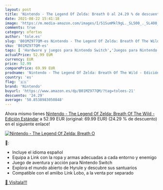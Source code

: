 ```yaml
---
layout: post
title: 'Nintendo - The Legend Of Zelda: Breath O al 24.29 % de descuento'
date: 2021-08-22 15:41:18
image: 'https://m.media-amazon.com/images/I/51SumMkl9gL._SL500_._SL400_.jpg'
comments: true
category: ofertas
author: 'tole.es'
slug: 'B01MZ977QM-es Nintendo - The Legend Of Zelda: Breath Of The Wild -...'
sku: 'B01MZ977QM-es'
tags: [ 'Hardware y juegos para Nintendo Switch','Juegos para Nintendo Switch','Videojuegos','nintendo', ]
actualPrice: 52.99 EUR
currency: EUR
price: 52.99
comparePrice: 69.99 EUR
prodname: 'Nintendo - The Legend Of Zelda: Breath Of The Wild - Edición Estándar'
country: 'es'
flag: '🇪🇸'
brand: 'Nintendo'
buyurl: 'https://www.amazon.es/dp/B01MZ977QM/?tag=tolees-21'
descuento: '24.29'
average: '50.8538983050848'
---
```


Ahora mismo tienes [Nintendo - The Legend Of Zelda: Breath Of The Wild - Edición Estándar](https://www.amazon.es/dp/B01MZ977QM/?tag=tolees-21) a 52.99 EUR (original: 69.99 EUR) (24.29 %  de descuento) en el siguiente enlace!

[![Nintendo - The Legend Of Zelda: Breath O](https://m.media-amazon.com/images/I/51SumMkl9gL._SL500_._SL400_.jpg)](https://www.amazon.es/dp/B01MZ977QM/?tag=tolees-21)

🔎:

- Incluye el idioma español
- Equipa a Link con la ropa y armas adecuadas a cada entorno y enemigo
- Juego de aventura y acción para Nintendo Switch
- Explora el mundo abierto de Hyrule y descubre sus santuarios
- Compatible con el amiibo Link Lobo, a la venta por separado

[🛒 Visítala!!!](https://www.amazon.es/dp/B01MZ977QM/?tag=tolees-21)

